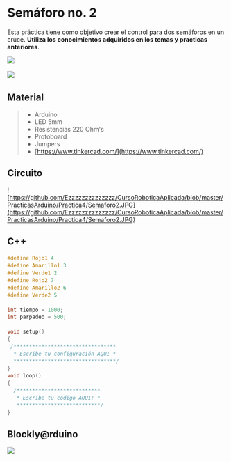 # Semáforo no. 2

Esta práctica tiene como objetivo crear el control para dos semáforos en un cruce. **Utiliza los conocimientos adquiridos en los temas y practicas anteriores**. 

![](https://cebasf1.files.wordpress.com/2011/04/simple.jpg)

![](https://2.bp.blogspot.com/-F1ncZiJMhGk/WNBRMBcauMI/AAAAAAAAMJI/HNQwPoqqIbgzUe7cfJUKFvxVXrwhHOlcgCLcB/s1600/semaforo-1.gif)

## Material 
> - Arduino
> - LED 5mm 
> - Resistencias 220 Ohm's 
> - Protoboard
> - Jumpers
> - [https://www.tinkercad.com/](https://www.tinkercad.com/)

## Circuito

![https://github.com/Ezzzzzzzzzzzzzz/CursoRoboticaAplicada/blob/master/PracticasArduino/Practica4/Semaforo2.JPG](https://github.com/Ezzzzzzzzzzzzzz/CursoRoboticaAplicada/blob/master/PracticasArduino/Practica4/Semaforo2.JPG)

## C++

```c 
#define Rojo1 4
#define Amarillo1 3
#define Verde1 2
#define Rojo2 7
#define Amarillo2 6
#define Verde2 5

int tiempo = 1000;
int parpadeo = 500;

void setup()
{
 /*********************************
  * Escribe tu configuración AQUI *
  *********************************/
}
void loop()
{
  /***************************
   * Escribe tu código AQUI! *
   ***************************/
}
```
## Blockly@rduino
![](https://media1.giphy.com/media/cMVgEhDeKzPwI/giphy.gif?w=1400)
<!--stackedit_data:
eyJoaXN0b3J5IjpbLTEwNzg2MzE4ODQsLTQzNzAxMDUwNCwxMT
g1ODI2NDQyLDc1OTUyMDE2MSwzMzU2MzMwNjMsLTYzODQxNzcw
MSwtMTk3NjA1MDM2MSwtMTY0OTg3NjE3NiwtOTQxNDA0MDcsLT
c2NDIyNDA4MywxNTMwMjQ1OTQ0XX0=
-->